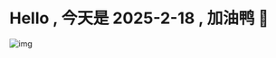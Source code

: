 
# Hello , 今天是 2025-2-18 , 加油鸭 🤭

![img](https://v1.jinrishici.com/all.svg?font-size=18&spacing=4)

